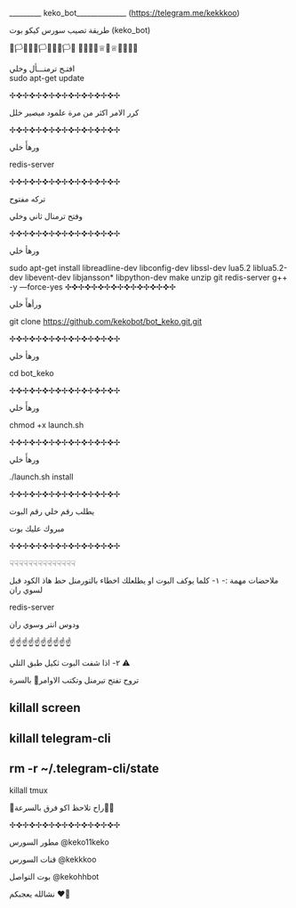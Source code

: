 _________ keko_bot______________ (https://telegram.me/kekkkoo)

طريقة تصيب سورس كيكو بوت (keko_bot)

🏴🏳🏴👾🏴🏳🏴👾🏴🏳🏴
🎃🎃🎃🎃♕🤖♕🎃🎃🎃🎃

افتـح ترمنـــأل وخلي   
sudo apt-get update

✢✜✢✜✢✜✢✜✢✜✢✜✢✜✢✜✢

كرر الامر اكثر من مرة علمود ميصير خلل 

 ✢✜✢✜✢✜✢✜✢✜✢✜✢✜✢✜✢
 
ورهأَ خلي  

redis-server

✢✜✢✜✢✜✢✜✢✜✢✜✢✜✢✜✢

تركه مفتوح    

وفتح ترمنال ثاني وخلي    

✢✜✢✜✢✜✢✜✢✜✢✜✢✜✢✜✢

ورهأ خلي    

sudo apt-get install libreadline-dev libconfig-dev libssl-dev lua5.2 liblua5.2-dev libevent-dev libjansson* libpython-dev make unzip git redis-server g++ -y —force-yes
✢✜✢✜✢✜✢✜✢✜✢✜✢✜✢✜✢

ورأهأَ خلي  


git clone https://github.com/kekobot/bot_keko.git.git 

✢✜✢✜✢✜✢✜✢✜✢✜✢✜✢✜✢

ورهأ خلي    

cd bot_keko 

✢✜✢✜✢✜✢✜✢✜✢✜✢✜✢✜✢

ورهأَ خلي 

chmod +x launch.sh

✢✜✢✜✢✜✢✜✢✜✢✜✢✜✢✜✢

ورهأَ خلي 

./launch.sh install

✢✜✢✜✢✜✢✜✢✜✢✜✢✜✢✜✢

يطلب رقم خلي رقم البوت 

مبروك عليك بوت  

✢✜✢✜✢✜✢✜✢✜✢✜✢✜✢✜✢

☟☟☟☟☟☟☟☟☟☟☟☟☟☟

ملاحضات مهمة :- ١- كلما يوكف البوت او يطلعلك اخطاء بالتورمنل حط هاذ الكود قبل لسوي ران 

redis-server  

ودوس انتر وسوي ران 

☝️☝️☝️☝️☝️☝️☝️☝️☝️☝️

٢- اذا شفت البوت ثكيل طبق التلي ⚠️

  تروح تفتح تيرمنل وتكتب الاوامر🌚 بالسرة

killall screen
--------------------
killall telegram-cli
--------------------
rm -r ~/.telegram-cli/state
--------------------
killall tmux

👾راح تلاحظ اكو فرق بالسرعة👨‍💻

✢✜✢✜✢✜✢✜✢✜✢✜✢✜✢✜✢

مطور السورس @keko11keko

قنات السورس @kekkkoo

بوت التواصل @kekohhbot

نشالله يعجبكم ♥️🎃
